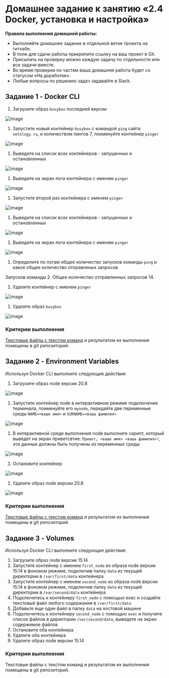 # Домашнее задание к занятию «2.4 Docker, установка и настройка»

**Правила выполнения домашней работы:** 
* Выполняйте домашнее задание в отдельной ветке проекта на гитхабе.
* В поле для сдачи работы прикрепите ссылку на ваш проект в Git.
* Присылать на проверку можно каждую задачу по отдельности или все задачи вместе. 
* Во время проверки по частям ваша домашняя работа будет со статусом «На доработке».
* Любые вопросы по решению задач задавайте в Slack.

## Задание 1 - Docker CLI
1. Загрузите образ `busybox` последней версии

![image](https://github.com/nlotomsk/ndse-homeworks/assets/93542374/85d401c1-050f-44a0-8b69-dc2e8201e85d)

   
1. Запустите новый контейнер `busybox` с командой `ping` сайта `netology.ru`, и количеством пингов 7, поименуйте контейнер `pinger`

![image](https://github.com/nlotomsk/ndse-homeworks/assets/93542374/ed479706-c830-4e68-804a-8675334d1e6d)

1. Выведите на список всех контейнеров - запущенных и остановленных

![image](https://github.com/nlotomsk/ndse-homeworks/assets/93542374/d6cff9be-8c42-43cf-be01-74cff3ac72b5)
   
1. Выведите на экран логи контейнера с именем `pinger`

![image](https://github.com/nlotomsk/ndse-homeworks/assets/93542374/04d57dc6-3ab5-4a59-842f-d8d440ad1390)
   
1. Запустите второй раз контейнера с именем `pinger`

![image](https://github.com/nlotomsk/ndse-homeworks/assets/93542374/9083a312-c567-4e63-8b53-152283d1fdf7)
   
1. Выведите на список всех контейнеров - запущенных и остановленных

![image](https://github.com/nlotomsk/ndse-homeworks/assets/93542374/ab9e18d9-4c38-4745-b9b0-c9b295a753d4)

1. Выведите на экран логи контейнера с именем `pinger`

![image](https://github.com/nlotomsk/ndse-homeworks/assets/93542374/6ba098fb-e3a8-447e-b11b-8cfba29fdb3d)

1. Определите по логам общее количество запусков команды `ping` и какое общее количество отправленых запросов

Запусков команды 2. Общее количество отправленных запросов 14.

1. Удалите контейнер с именем `pinger`

![image](https://github.com/nlotomsk/ndse-homeworks/assets/93542374/96cd2e02-e881-4c65-858c-e45b38e80ba6)

1. Удалите образ `busybox`

![image](https://github.com/nlotomsk/ndse-homeworks/assets/93542374/c4a93eff-05b9-4883-9097-4a67522a93b2)
   

### Критерии выполнения

[Текстовые файлы с текстом команд](009-01) и результатом их выполнения помещены в git репозиторий.

## Задание 2 - Environment Variables

Используя Docker CLI выполните следующие действия:
1. Загрузите образ node версии 20.8

![image](https://github.com/nlotomsk/ndse-homeworks/assets/93542374/ee96dcf5-5c56-42c1-91be-691eb73fd372)
   
1. Запустите контейнер node в интерактивном режиме подключения терминала, поименуйте его `mynode`, передайте две переменные среды `NAME=<ваше имя>` и `SURNAME=<ваша фамилия>`

![image](https://github.com/nlotomsk/ndse-homeworks/assets/93542374/07aff16d-4944-45f1-af44-c73637059db2)

1. В интерактивной среде выполнения node выполните скрипт, который выведет на экран приветсвтие: `Привет, <ваше имя> <ваша фамилия>!`, эти данные должны быть получены из переменных среды

![image](https://github.com/nlotomsk/ndse-homeworks/assets/93542374/24522af7-b640-43e1-b0cd-993818844c9a)

1. Остановите контейнер

![image](https://github.com/nlotomsk/ndse-homeworks/assets/93542374/02b7e3d0-e2ad-4f37-b288-d5d97e0f324c)

1. Удалите образ node версии 20.8

![image](https://github.com/nlotomsk/ndse-homeworks/assets/93542374/f4c3a4fe-18c0-42fc-b15f-d0b1044336f2)


### Критерии выполнения

[Текстовые файлы с текстом команд](009-02) и результатом их выполнения помещены в git репозиторий.

## Задание 3 - Volumes

Используя Docker CLI выполните следующие действия:
1. Загрузите образ node версии 15.14
1. Запустите контейнер с именем `first_node` из образа node версии 15.14 в фоновом режиме, подключив папку `data` из текущей директории в `/var/first/data` контейнера
1. Запустите контейнер с именем `second_node` из образа node версии 15.14 в фоновом режиме, подключив папку `data` из текущей директории в `/var/second/data` контейнера
1. Подключитесь к контейнеру `first_node` с помощью exec и создайте текстовый файл любого содержания в `/var/first/data`
1. Добавьте еще один файл в папку `data` на хостовой машине
1. Подключитесь к контейнеру `second_node` с помощью `exec` и получите список файлов в директории `/var/second/data`, выведете на экран содержимое файлов
1. Остановите оба контейнера
1. Удалите оба контейнера
1. Удалите образ node версии 15.14

### Критерии выполнения

Текстовые файлы с текстом команд и результатом их выполнения помещены в git репозиторий.
